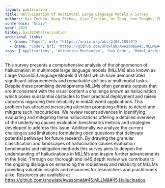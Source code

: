 ```yaml
---
layout: publication
title: Hallucination Of Multimodal Large Language Models A Survey
authors: Bai Zechen, Wang Pichao, Xiao Tianjun, He Tong, Han Zongbo, Zhang Zheng, Shou Mike Zheng
conference: "Arxiv"
year: 2024
bibkey: bai2024hallucination
additional_links:
  - {name: "Paper", url: "https://arxiv.org/abs/2404.18930"}
  - {name: "Code", url: "https://github.com/showlab/Awesome&#45;MLLM&#45;Hallucination"}
tags: ['Applications', 'Attention Mechanism', 'Has Code', 'Model Architecture', 'Multimodal Models', 'Prompting', 'Reinforcement Learning', 'Security', 'Survey Paper', 'TACL']
---
```

This survey presents a comprehensive analysis of the phenomenon of hallucination in multimodal large language models (MLLMs) also known as Large Vision45;Language Models (LVLMs) which have demonstrated significant advancements and remarkable abilities in multimodal tasks. Despite these promising developments MLLMs often generate outputs that are inconsistent with the visual content a challenge known as hallucination which poses substantial obstacles to their practical deployment and raises concerns regarding their reliability in real45;world applications. This problem has attracted increasing attention prompting efforts to detect and mitigate such inaccuracies. We review recent advances in identifying evaluating and mitigating these hallucinations offering a detailed overview of the underlying causes evaluation benchmarks metrics and strategies developed to address this issue. Additionally we analyze the current challenges and limitations formulating open questions that delineate potential pathways for future research. By drawing the granular classification and landscapes of hallucination causes evaluation benchmarks and mitigation methods this survey aims to deepen the understanding of hallucinations in MLLMs and inspire further advancements in the field. Through our thorough and in45;depth review we contribute to the ongoing dialogue on enhancing the robustness and reliability of MLLMs providing valuable insights and resources for researchers and practitioners alike. Resources are available at https://github.com/showlab/Awesome&#45;MLLM&#45;Hallucination.
